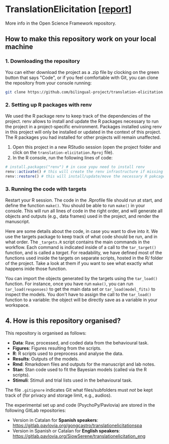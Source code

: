 # TranslationElicitation [[report]](https://github.com/bilingual-project/translation-elicitation/blob/master/Rmd/report.md)


More info in the Open Science Framework repository.

## How to make this repository work on your local machine


### 1. Downloading the repository

You can either download the project as a .zip file by clocking on the green button that says "Code", or if you feel comfortable with Git, you can clone the repository from your console running:

```bash
git clone https://github.com/bilingual-project/translation-elicitation.git
```

### 2. Setting up R packages with renv


We used the R package renv to keep track of the dependencies of the project. renv allows to install and update the R packages necessary to run the project in a project-specific environment. Packages installed using renv in this project will only be installed or updated in the context of this project. The R packages you had installed for other projects will remain unaffected. 

1) Open this project in a new RStudio session (open the project folder and click on the `translation-elicitation.Rproj` file). 
2) In the R console, run the following lines of code:

```r
# install.packages("renv") # in case yopu need to install renv
renv::activate() # this will create the renv infrastructure if missing
renv::restore() # this will install/update/move the necessary R pakcages into this project
```

### 3. Running the code with targets

Restart your R session. The code in the .Rprofile file should run at start, and define the function `make()`. You should be able to run `make()` in your console. This will run all lines of code in the right order, and will generate all objects and outputs (e.g., data frames) used in the project, and render the manuscript.

Here are some details about the code, in case you want to dive into it. We use the targets package to keep track of what code should be run, and in what order. The `_targets.R` script contains the main commands in the workflow. Each command is indicated inside of a call to the `tar_target()` function, and is called a *target*. For readability, we have defined most of the functions used inside the targets on separate scripts, hosted in the R/ folder of the project. Take a look at them if you want to see what exactly what happens inide those function.

You can import the objects generated by the targets using the `tar_load()` function. For instance, once you have run `make()`, you can run `tar_load(responses)` to get the main data set or `tar_load(model_fits)` to inspect the models. You don't have to assign the call to the `tar_load()` function to a variable: the object will be directly save as a variable in your workspace. 



## 4. How is this repository organised?

This repository is organised as follows:

* **Data**: Raw, processed, and coded data from the behavioural task.
* **Figures**: Figures resulting from the scripts.
* **R**: R scripts used to preprocess and analyse the data.
* **Results**: Outputs of the models.
* **Rmd**: Rmarkdown files and outputs for the manuscript and lab notes.
* **Stan**: Stan code used to fit the Bayesian models (called via the R scripts).
* **Stimuli**: Stimuli and trial lists used in the behavioural task.

The file `.gitignore` indicates Git what files/subfolders must *not* be kept track of (for privacy and storage limit, e.g., audios).

The experimental set up and code (PsychoPy/Pavlovia) are stored in the following GitLab repositories:

* Version in Catalan for **Spanish speakers**: https://gitlab.pavlovia.org/gongcastro/translationelicitationspa
* Version in Spanish or Catalan for **English speakers**: https://gitlab.pavlovia.org/SiowSerene/translationelicitation_eng 
